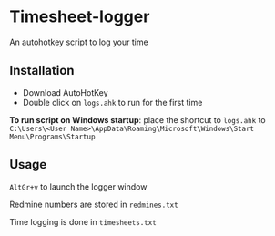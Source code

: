 # Timesheet-logger
An autohotkey script to log your time

## Installation
* Download AutoHotKey
* Double click on `logs.ahk` to run for the first time

**To run script on Windows startup**: place the shortcut to `logs.ahk` to `C:\Users\<User Name>\AppData\Roaming\Microsoft\Windows\Start Menu\Programs\Startup`

## Usage

`AltGr+v` to launch the logger window

Redmine numbers are stored in `redmines.txt`

Time logging is done in `timesheets.txt`
